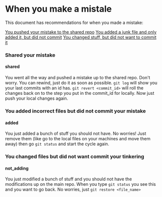 # When you make a mistale


This document has recommendations for when you made a mistake:

[You pushed your mistake to the shared repo](#shared)
[You added a junk file and only added it, but did not commit](#added)
[You changed stuff, but did not want to commit it](#not_adding)

### Shared your mistake
#### shared

You went all the way and pushed a mistake up to the shared repo. Don't worry. You can rewind, just do it as soon as possible. `git log` will show you your last commits with an id has. `git revert <commit_id>` will roll the changes back on to the step you put in the commit_id for locally. Now just push your local changes again. 


### You added incorrect files but did not commit your mistake
#### added

You just added a bunch of stuff you should not have. No worries! Just remove them (like go to the local files on your machines and move them away) then go `git status` and start the cycle again.    


### You changed files but did not want commit your tinkering
#### not_adding

You just modified a bunch of stuff and you should not have the modifications up on the main repo. When you type `git status` you see this and you want to go back. No worries, just `git restore <file_name>`



